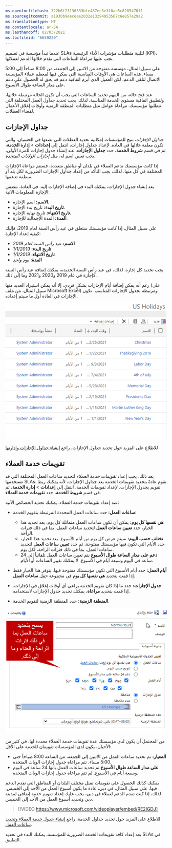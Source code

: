 ```yaml
---
ms.openlocfilehash: 322b6f23136333bfe487ec3e3f0ae5c8285470f1
ms.sourcegitcommit: a1930b9eeceae2032e13294053567c6e857e29a2
ms.translationtype: HT
ms.contentlocale: ar-SA
ms.lasthandoff: 02/03/2021
ms.locfileid: "6659220"
---
```

عندما تبدأ مؤسسة في تصميم SLAs لتلبية متطلبات مؤشرات الأداء الرئيسية (KPI)، تجب عليها مراعاة الساعات التي تقدم خلالها الدعم لعملائها.

على سبيل المثال، مؤسسة مفتوحة من الاثنين إلى الجمعة، من 8:00 صباحاً إلى 5:00 مساء. هذه الساعات هي الأوقات القياسية التي يمكن فيها لمعظم عملاء المؤسسة الاتصال لتلقي الدعم. لكن العميل الذي أبرم اتفاقية دعم قد يحق له الحصول على دعم على مدار الساعة طوال الأسبوع.

عند فتح حالة، من المهم تحديد الساعات التي يجب أن تكون الحالة مرتبطة خلالها، ولتطبيق اتفاقية مستوى الخدمة المناسبة. لذلك، يجب تحديد جداول العمل المختلفة التي تتطلبها مؤسستك. مراعاة عوامل مثل متطلبات المنطقة الزمنية وأوقات إغلاق الأعمال لقضاء العطلات.

## <a name="holiday-schedules"></a>جداول الإجازات

*جداول الإجازات* تتيح للمؤسسات إمكانية تحديد العطلات التي تضعها في الحسبان، والتي تكون مغلقة خلالها في العادة. لإعداد جداول إجازات، انتقل إلى **إعدادات** \> **إدارة الخدمة**، ثم في قسم **شروط الخدمة**، حدد **جداول الإجازات**. عند إنشاء جدول إجازات للمرة الأولى، يجب تعيين اسم له، مثل *إجازات الولايات المتحدة*.

إذا كانت مؤسستك تدعم العملاء في بلدان أو مناطق متعددة، فستتم مراعاة الإجازات المختلفة في كل منها. لذلك، يجب التأكد من إعداد جداول الإجازات الضرورية لكل بلد أو منطقة تدعمها.

بعد إنشاء جدول الإجازات، يمكنك البدء في إضافة الإجازات إليه. في العادة، تتضمن الإجازة المعلومات الآتية:

- **الاسم:** اسم الإجازة.
- **تاريخ البدء:** تاريخ بدء الإجازة.
- **تاريخ الانتهاء:** تاريخ نهاية الإجازة.
- **المدة:** المدة الإجمالية للإجازة.

على سبيل المثال، إذا كانت مؤسستك ستغلق في عيد رأس السنة لعام 2019، فإليك كيفية إعداد الإجازة:

- **الاسم:** *عيد رأس السنة لعام 2019*
- **تاريخ البدء:** *1/1/2019*
- **تاريخ الانتهاء:** *1/1/2019*
- **المدة:** *يوم واحد*

يجب تحديد كل إجازة. لذلك، في عيد رأس السنة الجديدة، يمكنك إضافة عيد رأس السنة كإجازة في عام 2019 و2020 و2021 وما إلى ذلك.

رغم أنه يمكن إضافة أيام الإجازات بشكلٍ فردي، إلا أنه يمكن استيراد العديد منها (على سبيل المثال، من ملف Microsoft Excel) ومرتبطة بجدول الإجازات المناسب. تكون الإجازات في العادة أول ما سيتم إعداده.

![تمت إضافة لقطة شاشة لقائمة إجازات الولايات المتحدة.](../media/SLA-Unit2-1.png)

للاطلاع على المزيد حول تحديد جداول الإجازات، راجع [إنشاء جداول الإجازات وإدارتها](https://docs.microsoft.com/dynamics365/customer-engagement/customer-service/set-up-holiday-schedule)

## <a name="customer-service-calendars"></a>تقويمات خدمة العملاء

بعد ذلك، يجب إعداد *تقويمات خدمة العملاء* لتحديد ساعات العمل المختلفة التي قد تستخدمها SLAs. تقوم عادةً بتحديد تقويمات الخدمة بعد جداول الإجازات، لأنه يمكنك ربط تقويم بجدول الإجازات. لإعداد تقويمات الخدمة، انتقل إلى **إعدادات** \> **إدارة الخدمة**، ثم في قسم **شروط الخدمة**، حدد **تقويمات خدمة العملاء**.

عند إعداد تقويمات خدمة العملاء، يمكنك تحديد الخصائص الآتية:

- **ساعات العمل:** حدد ساعات العمل المحددة المرتبطة بتقويم الخدمة:

    - **هي نفسها كل يوم:** يمكن أن تكون ساعات العمل متماثلة كل يوم. بعد تحديد هذا الخيار، حدد **تعيين ساعات العمل** لتحديد ساعات العمل، بما في ذلك فترات الراحة.
    - **تختلف حسب اليوم:** سيتم عرض كل يوم من أيام الأسبوع. بعد تحديد هذا الخيار، حدد الأيام التي تكون فيها مؤسستك مفتوحة، ثم حدد **تعيين ساعات العمل** لتحديد ساعات العمل، بما في ذلك فترات الراحة، لكل يوم.
    - **دعم على مدار الساعة طوال الأسبوع** يتم تعيين ساعات العمل تلقائياً إلى 24 ساعة في اليوم وسبعة أيام في الأسبوع. لا يمكنك تغيير الساعات أو الأيام.

- **أيام العمل:** حدد أيام الأسبوع التي تكون مؤسستك مفتوحة فيها. يتوفر هذا الخيار فقط إذا قمت بتحديد **هي نفسها كل يوم** في مجموعة حقل **ساعات العمل**.
- **جدول الإجازات:** حدد ما إذا كان تقويم الخدمة يراعي أي أوقات إغلاق في الإجازات. إذا قمت بتحديد **مراعاة**، يمكنك تحديد جدول الإجازات لاستخدامه.
- **المنطقة الزمنية:** حدد المنطقة الزمنية لتقويم الخدمة.

![لقطة شاشة لشاشة تعيين الجدول الأسبوعي المتكرر مع ميزة ساعات العمل المحددة.](../media/SLA-Unit2-2.png)

من المحتمل أن يكون لدى مؤسستك عدة تقويمات خدمة العملاء محددة لها. في كثير من الأحيان، يكون لدى المؤسسات تقويمان للخدمة على الأقل:

- **المعيار:** تم تحديد ساعات العمل من الاثنين إلى الجمعة، من الساعة 8:00 صباحاً حتى 5:00 مساء. تتم مراعاة جدول إجازات الويات المتحدة.
- **على مدار الساعة طوال الأسبوع** تم تحديد ساعات العمل بأنها 24 ساعة في اليوم وسبعة أيام في الأسبوع. لم تتم مراعاة جدول إجازات الويات المتحدة.

يمكنك كذلك الحصول على تقويمات تمثل مختلف البلدان أو المناطق التي تقدم الدعم فيها. على سبيل المثال، في دبي، عادة ما يكون أسبوع العمل من الأحد إلى الخميس. لذلك، إذا كنت تقدم الدعم لعملاء في دبي، يجب عليك إعداد تقويم خدمة إضافي لمدينة دبي وتحديد أسبوع العمل من الأحد إلى الخميس.

> [!VIDEO https://www.microsoft.com/videoplayer/embed/RE2IGDJ]

للاطلاع على المزيد حول تحديد جداول الخدمة، راجع [إنشاء جدول خدمة العملاء وتحديد ساعات العمل](https://docs.microsoft.com/dynamics365/customer-engagement/customer-service/create-customer-service-schedule-define-work-hours).

بعد إعداد كافة تقويمات الخدمة الضرورية للمؤسسة، يمكنك البدء في تحديد SLAs في التطبيق.
